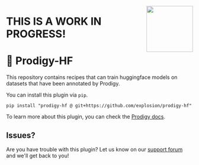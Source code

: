 <a href="https://explosion.ai"><img src="https://explosion.ai/assets/img/logo.svg" width="125" height="125" align="right" /></a>

# THIS IS A WORK IN PROGRESS! 

# 🤗 Prodigy-HF

This repository contains recipes that can train huggingface models on datasets that have been annotated by Prodigy.

You can install this plugin via `pip`. 

```
pip install "prodigy-hf @ git+https://github.com/explosion/prodigy-hf"
```

To learn more about this plugin, you can check the [Prodigy docs](https://prodi.gy/docs/plugins/#hf).

## Issues? 

Are you have trouble with this plugin? Let us know on our [support forum](https://support.prodi.gy/) and we'll get back to you! 